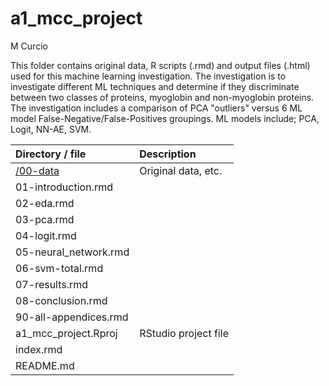 # a1_mcc_project
M Curcio 


This folder contains original data, R scripts (.rmd) and output files (.html) used for this machine learning investigation. The investigation is to investigate different ML techniques and determine if they discriminate between two classes of proteins, myoglobin and non-myoglobin proteins. The investigation includes a comparison of PCA "outliers" versus 6 ML model False-Negative/False-Positives groupings. ML models include; PCA, Logit, NN-AE, SVM.

| Directory / file | Description |
| :--------------- | :---------- |
| [/00-data](https://github.com/mccurcio/a1_mcc_project/tree/master/00-data) | Original data, etc. |
| 01-introduction.rmd | |
| 02-eda.rmd | |
| 03-pca.rmd | |
| 04-logit.rmd | |
| 05-neural_network.rmd
| 06-svm-total.rmd | |
| 07-results.rmd | |
| 08-conclusion.rmd
| 90-all-appendices.rmd | |
| a1_mcc_project.Rproj  | RStudio project file |
| index.rmd | |
| README.md | |
